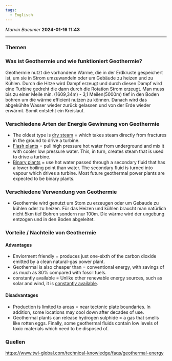```yaml
---
tags:
  - Englisch
---
```

*Marvin Baeumer* **2024-01-16 11:43**

---
### Themen
### Was ist Geothermie und wie funktioniert Geothermie?
Geothermie nutzt die vorhandene Wärme, die in der Erdkruste gespeichert ist, um sie in Strom umzuwandeln oder um Gebäude zu heizen und zu Kühlen. Durch die Hitze wird Dampf erzeugt und durch diesen Dampf wird eine Turbine gedreht die dann durch die Rotation Strom erzeugt. Man muss bis zu einer Meile min. (1609,34m) - 3,1 Meilen(5000m) tief in den Boden bohren um die wärme efficient nutzen zu können. Danach wird das abgekühlte Wasser wieder zurück gelassen und von der Erde wieder erwärmt. Somit entsteht ein Kreislauf. 
### Verschiedene Arten der Energie Gewinnung von Geothermie
- The oldest type is [dry steam](https://www.energy.gov/eere/geothermal/electricity-generation "Dry Steam Plants") = which takes steam directly from fractures in the ground to drive a turbine.
- [Flash plants](https://www.energy.gov/eere/geothermal/electricity-generation "Flash Plants") = pull high pressure hot water from underground and mix it with cooler low pressure water. This, in turn, creates steam that is used to drive a turbine.
- [Binary plants](https://www.energy.gov/eere/geothermal/electricity-generation "Binary Plants") = use hot water passed through a secondary fluid that has a lower boiling point than water. The secondary fluid is turned into vapour which drives a turbine. Most future geothermal power plants are expected to be binary plants.
### Verschiedene Verwendung von Geothermie
- Geothermie wird genutzt um Stom zu erzeugen oder um Gebaude zu kühlen oder zu heizen. Für das Heizen und kühlen braucht man natürlich nicht 5km tief Bohren sondern nur 100m. Die wärme wird der ungebung entzogen und in den Boden abgeleitet. 
### Vorteile / Nachteile von Geothermie
#### Advantages

- Enviorment friendly =  produces just one-sixth of the carbon dioxide emitted by a clean natural-gas power plant.
- Geothermal is also cheaper than = conventional energy, with savings of as much as 80% compared with fossil fuels.
- constantly available = Unlike other renewable energy sources, such as solar and wind, it is [constantly available](https://www.twi-global.com/technical-knowledge/faqs/geothermal-energy/pros-and-cons.aspx#SustainableStable "What are the Pros and Cons of Geothermal Energy?").
#### Disadvantages
- Production is limited to areas = near tectonic plate boundaries. In addition, some locations may cool down after decades of use.
- Geothermal plants can release hydrogen sulphide = a gas that smells like rotten eggs. Finally, some geothermal fluids contain low levels of toxic materials which need to be disposed of.
### Quellen
https://www.twi-global.com/technical-knowledge/faqs/geothermal-energy




